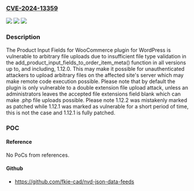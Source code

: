 ### [CVE-2024-13359](https://cve.mitre.org/cgi-bin/cvename.cgi?name=CVE-2024-13359)
![](https://img.shields.io/static/v1?label=Product&message=Product%20Input%20Fields%20for%20WooCommerce&color=blue)
![](https://img.shields.io/static/v1?label=Version&message=*%3C%3D%201.12.0%20&color=brighgreen)
![](https://img.shields.io/static/v1?label=Vulnerability&message=CWE-434%20Unrestricted%20Upload%20of%20File%20with%20Dangerous%20Type&color=brighgreen)

### Description

The Product Input Fields for WooCommerce plugin for WordPress is vulnerable to arbitrary file uploads due to insufficient file type validation in the add_product_input_fields_to_order_item_meta() function in all versions up to, and including, 1.12.0. This may make it possible for unauthenticated attackers to upload arbitrary files on the affected site's server which may make remote code execution possible. Please note that by default the plugin is only vulnerable to a double extension file upload attack, unless an administrators leaves the accepted file extensions field blank which can make .php file uploads possible. Please note 1.12.2 was mistakenly marked as patched while 1.12.1 was marked as vulnerable for a short period of time, this is not the case and 1.12.1 is fully patched.

### POC

#### Reference
No PoCs from references.

#### Github
- https://github.com/fkie-cad/nvd-json-data-feeds


